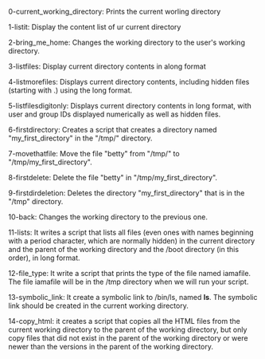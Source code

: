 0-current_working_directory: Prints the current worling directory

1-listit: Display the content list of ur current directory

2-bring_me_home: Changes the working directory to the user's working directory.

3-listfiles: Display current directory contents in along format

4-listmorefiles: Displays current directory contents, including hidden files (starting with .) using the long format.

5-listfilesdigitonly: Displays current directory contents in long format, with user and group IDs displayed numerically as well as hidden files.

6-firstdirectory: Creates a script that creates a directory named "my_first_directory" in the "/tmp/" directory.

7-movethatfile: Move the file "betty" from "/tmp/" to "/tmp/my_first_directory".

8-firstdelete: Delete the file "betty" in "/tmp/my_first_directory".

9-firstdirdeletion: Deletes the directory "my_first_directory" that is in the "/tmp" directory.

10-back: Changes the working directory to the previous one.

11-lists: It writes a script that lists all files (even ones with names beginning with a period character, which are normally hidden) in the current directory and the parent of the working directory and the /boot directory (in this order), in long format.

12-file_type: It write a script that prints the type of the file named iamafile. The file iamafile will be in the /tmp directory when we will run your script.

13-symbolic_link: It create a symbolic link to /bin/ls, named __ls__. The symbolic link should be created in the current working directory.

14-copy_html: it creates a script that copies all the HTML files from the current working directory to the parent of the working directory, but only copy files that did not exist in the parent of the working directory or were newer than the versions in the parent of the working directory.

